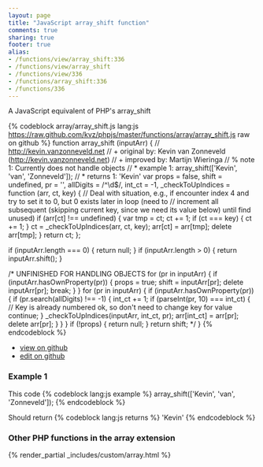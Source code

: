 ```yaml
---
layout: page
title: "JavaScript array_shift function"
comments: true
sharing: true
footer: true
alias:
- /functions/view/array_shift:336
- /functions/view/array_shift
- /functions/view/336
- /functions/array_shift:336
- /functions/336
---
```

<!-- Generated by Rakefile:build -->
A JavaScript equivalent of PHP's array_shift

{% codeblock array/array_shift.js lang:js https://raw.github.com/kvz/phpjs/master/functions/array/array_shift.js raw on github %}
function array_shift (inputArr) {
  // http://kevin.vanzonneveld.net
  // +   original by: Kevin van Zonneveld (http://kevin.vanzonneveld.net)
  // +   improved by: Martijn Wieringa
  // %        note 1: Currently does not handle objects
  // *     example 1: array_shift(['Kevin', 'van', 'Zonneveld']);
  // *     returns 1: 'Kevin'
  var props = false,
    shift = undefined,
    pr = '',
    allDigits = /^\d$/,
    int_ct = -1,
    _checkToUpIndices = function (arr, ct, key) {
      // Deal with situation, e.g., if encounter index 4 and try to set it to 0, but 0 exists later in loop (need to
      // increment all subsequent (skipping current key, since we need its value below) until find unused)
      if (arr[ct] !== undefined) {
        var tmp = ct;
        ct += 1;
        if (ct === key) {
          ct += 1;
        }
        ct = _checkToUpIndices(arr, ct, key);
        arr[ct] = arr[tmp];
        delete arr[tmp];
      }
      return ct;
    };


  if (inputArr.length === 0) {
    return null;
  }
  if (inputArr.length > 0) {
    return inputArr.shift();
  }

/*
  UNFINISHED FOR HANDLING OBJECTS
  for (pr in inputArr) {
    if (inputArr.hasOwnProperty(pr)) {
      props = true;
      shift = inputArr[pr];
      delete inputArr[pr];
      break;
    }
  }
  for (pr in inputArr) {
    if (inputArr.hasOwnProperty(pr)) {
      if (pr.search(allDigits) !== -1) {
        int_ct += 1;
        if (parseInt(pr, 10) === int_ct) { // Key is already numbered ok, so don't need to change key for value
          continue;
        }
        _checkToUpIndices(inputArr, int_ct, pr);
        arr[int_ct] = arr[pr];
        delete arr[pr];
      }
    }
  }
  if (!props) {
    return null;
  }
  return shift;
  */
}
{% endcodeblock %}

 - [view on github](https://github.com/kvz/phpjs/blob/master/functions/array/array_shift.js)
 - [edit on github](https://github.com/kvz/phpjs/edit/master/functions/array/array_shift.js)

### Example 1
This code
{% codeblock lang:js example %}
array_shift(['Kevin', 'van', 'Zonneveld']);
{% endcodeblock %}

Should return
{% codeblock lang:js returns %}
'Kevin'
{% endcodeblock %}


### Other PHP functions in the array extension
{% render_partial _includes/custom/array.html %}
